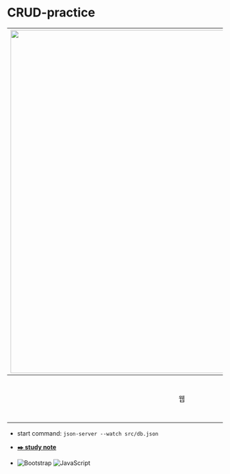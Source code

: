 # CRUD-practice

|<img src="https://user-images.githubusercontent.com/108520997/233774026-7161f474-6250-411d-ae21-50b7232df22f.png" width=800 >|<img src="https://user-images.githubusercontent.com/108520997/233774023-be3859bd-56a1-4de8-8398-7ff4c3a10b8a.png" >|
|---|---|
|<p align="center">웹</p>|<p align="center">모바일</p>|

* start command: `json-server --watch src/db.json`

* [**✒️ study note**](https://github.com/itso-wavy/CRUD-practice/blob/main/note.md)
  
* ![Bootstrap](https://img.shields.io/badge/Bootstrap-6528e0?style=for-the-badge&logo=bootstrap&logoColor=white
)
![JavaScript](https://img.shields.io/badge/JavaScript-f7d800?style=for-the-badge&logo=javascript&logoColor=black)
